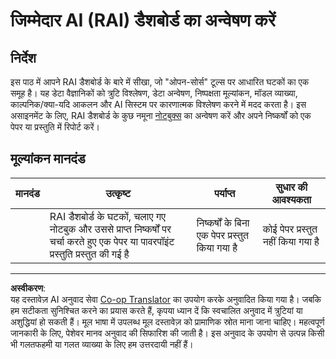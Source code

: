 <!--
CO_OP_TRANSLATOR_METADATA:
{
  "original_hash": "91c6a180ef08e20cc15acfd2d6d6e164",
  "translation_date": "2025-09-03T23:25:40+00:00",
  "source_file": "9-Real-World/2-Debugging-ML-Models/assignment.md",
  "language_code": "hi"
}
-->
# जिम्मेदार AI (RAI) डैशबोर्ड का अन्वेषण करें

## निर्देश

इस पाठ में आपने RAI डैशबोर्ड के बारे में सीखा, जो "ओपन-सोर्स" टूल्स पर आधारित घटकों का एक समूह है। यह डेटा वैज्ञानिकों को त्रुटि विश्लेषण, डेटा अन्वेषण, निष्पक्षता मूल्यांकन, मॉडल व्याख्या, काल्पनिक/क्या-यदि आकलन और AI सिस्टम पर कारणात्मक विश्लेषण करने में मदद करता है। इस असाइनमेंट के लिए, RAI डैशबोर्ड के कुछ नमूना [नोटबुक्स](https://github.com/Azure/RAI-vNext-Preview/tree/main/examples/notebooks) का अन्वेषण करें और अपने निष्कर्षों को एक पेपर या प्रस्तुति में रिपोर्ट करें।

## मूल्यांकन मानदंड

| मानदंड | उत्कृष्ट | पर्याप्त | सुधार की आवश्यकता |
| -------- | --------- | -------- | ----------------- |
|          | RAI डैशबोर्ड के घटकों, चलाए गए नोटबुक और उससे प्राप्त निष्कर्षों पर चर्चा करते हुए एक पेपर या पावरपॉइंट प्रस्तुति प्रस्तुत की गई है | निष्कर्षों के बिना एक पेपर प्रस्तुत किया गया है | कोई पेपर प्रस्तुत नहीं किया गया है |

---

**अस्वीकरण**:  
यह दस्तावेज़ AI अनुवाद सेवा [Co-op Translator](https://github.com/Azure/co-op-translator) का उपयोग करके अनुवादित किया गया है। जबकि हम सटीकता सुनिश्चित करने का प्रयास करते हैं, कृपया ध्यान दें कि स्वचालित अनुवाद में त्रुटियां या अशुद्धियां हो सकती हैं। मूल भाषा में उपलब्ध मूल दस्तावेज़ को प्रामाणिक स्रोत माना जाना चाहिए। महत्वपूर्ण जानकारी के लिए, पेशेवर मानव अनुवाद की सिफारिश की जाती है। इस अनुवाद के उपयोग से उत्पन्न किसी भी गलतफहमी या गलत व्याख्या के लिए हम उत्तरदायी नहीं हैं।